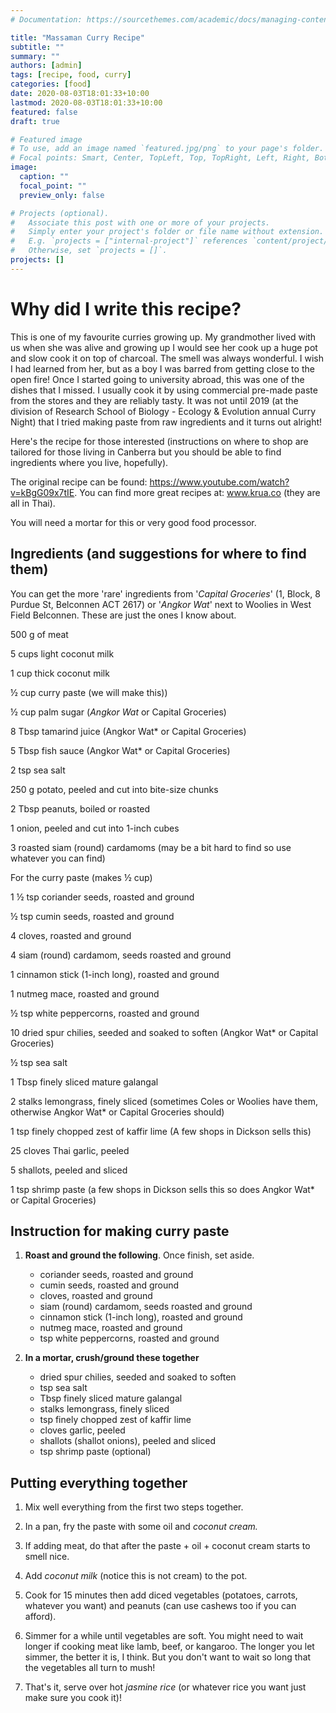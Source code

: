 ```yaml
---
# Documentation: https://sourcethemes.com/academic/docs/managing-content/

title: "Massaman Curry Recipe"
subtitle: ""
summary: ""
authors: [admin]
tags: [recipe, food, curry]
categories: [food]
date: 2020-08-03T18:01:33+10:00
lastmod: 2020-08-03T18:01:33+10:00
featured: false
draft: true

# Featured image
# To use, add an image named `featured.jpg/png` to your page's folder.
# Focal points: Smart, Center, TopLeft, Top, TopRight, Left, Right, BottomLeft, Bottom, BottomRight.
image:
  caption: ""
  focal_point: ""
  preview_only: false

# Projects (optional).
#   Associate this post with one or more of your projects.
#   Simply enter your project's folder or file name without extension.
#   E.g. `projects = ["internal-project"]` references `content/project/deep-learning/index.md`.
#   Otherwise, set `projects = []`.
projects: []
---
```


# Why did I write this recipe?

This is one of my favourite curries growing up. My grandmother lived with us when she was alive and growing up I would see her cook up a huge pot and slow cook it on top of charcoal. The smell was always wonderful. I wish I had learned from her, but as a boy I was barred from getting close to the open fire! Once I started going to university abroad, this was one of the dishes that I missed. I usually cook it by using commercial pre-made paste from the stores and they are reliably tasty. It was not until 2019 (at the division of Research School of Biology - Ecology & Evolution annual Curry Night) that I tried making paste from raw ingredients and it turns out alright! 

Here's the recipe for those interested (instructions on where to shop are tailored for those living in Canberra but you should be able to find ingredients where you live, hopefully).

The original recipe can be found: https://www.youtube.com/watch?v=kBgG09x7tIE.
You can find more great recipes at: www.krua.co (they are all in Thai).

You will need a mortar for this or very good food processor.

## Ingredients (and suggestions for where to find them)

You can get the more 'rare' ingredients from '*Capital Groceries*' (1, Block, 8 Purdue St, Belconnen ACT 2617) or '*Angkor Wat*' next to Woolies in West Field Belconnen. These are just the ones I know about. 

500 g of meat

5 cups light coconut milk

1 cup thick coconut milk

½ cup curry paste (we will make this))

½ cup palm sugar (*Angkor Wat* or Capital Groceries)

8 Tbsp tamarind juice (Angkor Wat* or Capital Groceries)

5 Tbsp fish sauce (Angkor Wat* or Capital Groceries)

2 tsp sea salt

250 g  potato, peeled and cut into bite-size chunks

2 Tbsp peanuts, boiled or roasted

1 onion, peeled and cut into 1-inch cubes

3 roasted siam (round) cardamoms (may be a bit hard to find so use whatever you can find)

For the curry paste (makes ½ cup)

1 ½ tsp coriander seeds, roasted and ground

½ tsp cumin seeds, roasted and ground 

4 cloves, roasted and ground

4 siam (round) cardamom, seeds roasted and ground

1 cinnamon stick (1-inch long), roasted and ground

1 nutmeg mace, roasted and ground

½ tsp white peppercorns, roasted and ground

10 dried spur chilies, seeded and soaked to soften (Angkor Wat* or Capital Groceries)

½ tsp sea salt

1 Tbsp finely sliced mature galangal 

2 stalks lemongrass, finely sliced (sometimes Coles or Woolies have them, 
otherwise Angkor Wat* or Capital Groceries should)

1 tsp finely chopped  zest of kaffir lime (A few shops in Dickson sells this)

25 cloves Thai garlic, peeled

5 shallots, peeled and sliced

1 tsp shrimp paste (a few shops in Dickson sells this so does Angkor Wat* or Capital Groceries)


## Instruction for making curry paste

1. **Roast and ground the following**. Once finish, set aside.
    * coriander seeds, roasted and ground
    * cumin seeds, roasted and ground 
    * cloves, roasted and ground
    * siam (round) cardamom, seeds roasted and ground
    * cinnamon stick (1-inch long), roasted and ground
    * nutmeg mace, roasted and ground
    * tsp white peppercorns, roasted and ground

1. **In a mortar, crush/ground these together** 
    * dried spur chilies, seeded and soaked to soften
    * tsp sea salt
    * Tbsp finely sliced mature galangal 
    * stalks lemongrass, finely sliced
    * tsp finely chopped  zest of kaffir lime
    * cloves garlic, peeled
    * shallots (shallot onions), peeled and sliced
    * tsp shrimp paste (optional)

## Putting everything together

1. Mix well everything from the first two steps together.

1. In a pan, fry the paste with some oil and *coconut cream.*

1. If adding meat, do that after the paste + oil + coconut cream starts to smell nice. 

1. Add *coconut milk* (notice this is not cream) to the pot.

1. Cook for 15 minutes then add diced vegetables (potatoes, carrots, whatever you want) and peanuts (can use cashews too if you can afford).

1. Simmer for a while until vegetables are soft. You might need to wait longer if cooking meat like lamb, beef, or kangaroo. The longer you let simmer, the better it is, I think. But you don't want to wait so long that the vegetables all turn to mush! 

1. That's it, serve over hot *jasmine rice* (or whatever rice you want just make sure you cook it)! 